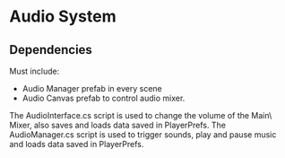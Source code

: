 # Audio System

## Dependencies
Must include: 
- Audio Manager prefab in every scene 
- Audio Canvas prefab to control audio mixer.

The AudioInterface.cs script is used to change the volume of the Main\ Mixer, also saves and loads data saved in PlayerPrefs.
The AudioManager.cs script is used to trigger sounds, play and pause music and loads data saved in PlayerPrefs.

